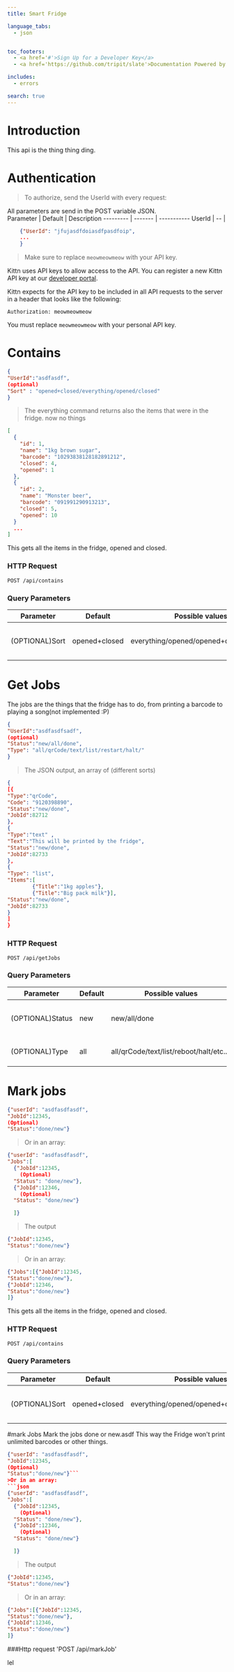 ```yaml
---
title: Smart Fridge

language_tabs:
  - json


toc_footers:
  - <a href='#'>Sign Up for a Developer Key</a>
  - <a href='https://github.com/tripit/slate'>Documentation Powered by Slate</a>

includes:
  - errors

search: true
---
```


# Introduction

This api is the thing thing ding.
# Authentication

> To authorize, send the UserId with every request:

<aside class="notice">
All parameters are send in the POST variable JSON.
</aside>
Parameter | Default | Description
--------- | ------- | -----------
UserId | -- |




```json
	{"UserId": "jfujasdfdoiasdfpasdfoip",
	...
	}
```

> Make sure to replace `meowmeowmeow` with your API key.

Kittn uses API keys to allow access to the API. You can register a new Kittn API key at our [developer portal](http://example.com/developers).

Kittn expects for the API key to be included in all API requests to the server in a header that looks like the following:

`Authorization: meowmeowmeow`

<aside class="notice">
You must replace <code>meowmeowmeow</code> with your personal API key.
</aside>

# Contains


```json
{
"UserId":"asdfasdf",
(optional)
"Sort" : "opened+closed/everything/opened/closed"
}
```
>The everything command returns also the items that were in the fridge. now no things

```json
[
  {
    "id": 1,
    "name": "1kg brown sugar",
    "barcode": "10293838128182891212",
    "closed": 4,
    "opened": 1
  },
  {
    "id": 2,
    "name": "Monster beer",
    "barcode": "091991290913213",
    "closed": 5,
    "opened": 10
  }
  ...
]
```

This gets all the items in the fridge, opened and closed.

### HTTP Request

`POST /api/contains`

### Query Parameters

Parameter | Default | Possible values | Description	|
--------- | ------- | --------------- |  -----------
(OPTIONAL)Sort | opened+closed | everything/opened/opened+closed/closed | Get the type of items in the fridge.


# Get Jobs
The jobs are the things that the fridge has to do, from printing a barcode to playing a song(not implemented :P)

```json
{
"UserId":"asdfasdfsadf",
(optional)
"Status":"new/all/done",
"Type": "all/qrCode/text/list/restart/halt/"
}
 ```
>The JSON output, an array of (different sorts)

```json
{
[{
"Type":"qrCode",
"Code": "9120398890",
"Status":"new/done",
"JobId":82712
},
{
"Type":"text" ,
"Text":"This will be printed by the fridge",
"Status":"new/done",
"JobId":82733
},
{
"Type": "list",
"Items":[
		{"Title":"1kg apples"},
		{"Title":"Big pack milk"}],
"Status":"new/done",
"JobId":82733
}
]
}
```



### HTTP Request

`POST /api/getJobs`

### Query Parameters

Parameter | Default | Possible values | Description	|
--------- | ------- | --------------- |  -----------
(OPTIONAL)Status | new | new/all/done | Get only the jobs of with that status
(OPTIONAL)Type  | all | all/qrCode/text/list/reboot/halt/etc.... | Get only the jobs of that type

# Mark jobs


```json
{"userId": "asdfasdfasdf",
"JobId":12345,
(Optional)
"Status":"done/new"}
```

>Or in an array:


```json
{"userId": "asdfasdfasdf",
"Jobs":[
  {"JobId":12345,
    (Optional)
  "Status": "done/new"},
  {"JobId":12346,
    (Optional)
  "Status": "done/new"}

  ]}
```

>The output

```json
{"JobId":12345,
"Status":"done/new"}
```

>Or in an array:

```json
{"Jobs":[{"JobId":12345,
"Status":"done/new"},
{"JobId":12346,
"Status":"done/new"}
]}
```

This gets all the items in the fridge, opened and closed.

### HTTP Request

`POST /api/contains`

### Query Parameters

Parameter | Default | Possible values | Description	|
--------- | ------- | --------------- |  -----------
(OPTIONAL)Sort | opened+closed | everything/opened/opened+closed/closed | Get the type of items in the fridge.



#mark Jobs
Mark the jobs done or new.asdf This way the Fridge won't print unlimited barcodes or other things.
```json
{"userId": "asdfasdfasdf",
"JobId":12345,
(Optional)
"Status":"done/new"}```
>Or in an array:
```json
{"userId": "asdfasdfasdf",
"Jobs":[
  {"JobId":12345,
    (Optional)
  "Status": "done/new"},
  {"JobId":12346,
    (Optional)
  "Status": "done/new"}

  ]}
```

>The output
```json
{"JobId":12345,
"Status":"done/new"}
```
>Or in an array:
```json
{"Jobs":[{"JobId":12345,
"Status":"done/new"},
{"JobId":12346,
"Status":"done/new"}
]}
```
###Http request
'POST /api/markJob'


























lel
